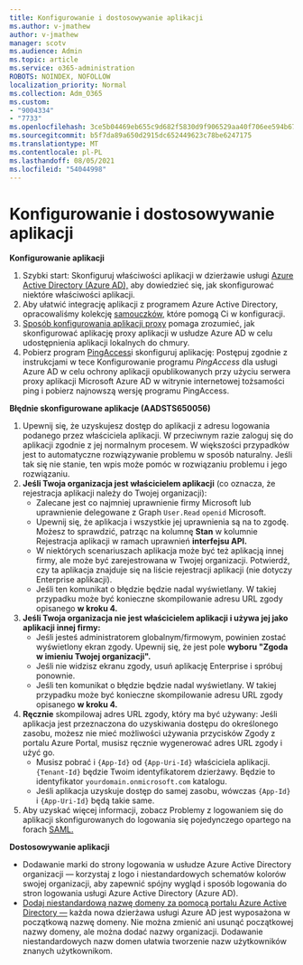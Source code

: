 ```yaml
---
title: Konfigurowanie i dostosowywanie aplikacji
ms.author: v-jmathew
author: v-jmathew
manager: scotv
ms.audience: Admin
ms.topic: article
ms.service: o365-administration
ROBOTS: NOINDEX, NOFOLLOW
localization_priority: Normal
ms.collection: Adm_O365
ms.custom:
- "9004334"
- "7733"
ms.openlocfilehash: 3ce5b04469eb655c9d682f5830d9f906529aa40f706ee594b670708426d48769
ms.sourcegitcommit: b5f7da89a650d2915dc652449623c78be6247175
ms.translationtype: MT
ms.contentlocale: pl-PL
ms.lasthandoff: 08/05/2021
ms.locfileid: "54044998"
---
```

# <a name="configure-and-customize-applications"></a>Konfigurowanie i dostosowywanie aplikacji

**Konfigurowanie aplikacji**

1. Szybki start: Skonfiguruj właściwości aplikacji w dzierżawie usługi [Azure Active Directory (Azure AD),](https://docs.microsoft.com/azure/active-directory/manage-apps/add-application-portal-configure) aby dowiedzieć się, jak skonfigurować niektóre właściwości aplikacji.
2. Aby ułatwić integrację aplikacji z programem Azure Active Directory, opracowaliśmy kolekcję [samouczków,](https://docs.microsoft.com/azure/active-directory/saas-apps/tutorial-list) które pomogą Ci w konfiguracji.
3. [Sposób konfigurowania aplikacji proxy](https://docs.microsoft.com/azure/active-directory/manage-apps/application-proxy-config-how-to) pomaga zrozumieć, jak skonfigurować aplikację proxy aplikacji w usłudze Azure AD w celu udostępnienia aplikacji lokalnych do chmury.
4. Pobierz program [PingAccess](https://docs.microsoft.com/azure/active-directory/manage-apps/application-proxy-ping-access-publishing-guide#download-pingaccess-and-configure-your-application)i skonfiguruj aplikację: Postępuj zgodnie z instrukcjami w tece Konfigurowanie programu *PingAccess* dla usługi Azure AD w celu ochrony aplikacji opublikowanych przy użyciu serwera proxy aplikacji Microsoft Azure AD w witrynie internetowej tożsamości ping i pobierz najnowszą wersję programu PingAccess.

**Błędnie skonfigurowane aplikacje (AADSTS650056)**

1. Upewnij się, że uzyskujesz dostęp do aplikacji z adresu logowania podanego przez właściciela aplikacji. W przeciwnym razie zaloguj się do aplikacji zgodnie z jej normalnym procesem. W większości przypadków jest to automatyczne rozwiązywanie problemu w sposób naturalny. Jeśli tak się nie stanie, ten wpis może pomóc w rozwiązaniu problemu i jego rozwiązaniu.
2. **Jeśli Twoja organizacja jest właścicielem aplikacji** (co oznacza, że rejestracja aplikacji należy do Twojej organizacji):
    - Zalecane jest co najmniej uprawnienie firmy Microsoft lub uprawnienie delegowane z Graph `User.Read` `openid` Microsoft. 
    - Upewnij się, że aplikacja i wszystkie jej uprawnienia są na to zgodę. Możesz to sprawdzić, patrząc na kolumnę **Stan** w kolumnie Rejestracja aplikacji w ramach uprawnień **interfejsu API.**
    - W niektórych scenariuszach aplikacja może być też aplikacją innej firmy, ale może być zarejestrowana w Twojej organizacji. Potwierdź, czy ta aplikacja znajduje się na liście rejestracji aplikacji (nie dotyczy Enterprise aplikacji).
    - Jeśli ten komunikat o błędzie będzie nadal wyświetlany. W takiej przypadku może być konieczne skompilowanie adresu URL zgody opisanego **w kroku 4.**
3. **Jeśli Twoja organizacja nie jest właścicielem aplikacji i używa jej jako aplikacji innej firmy:**
    - Jeśli jesteś administratorem globalnym/firmowym, powinien zostać wyświetlony ekran zgody. Upewnij się, że jest pole **wyboru "Zgoda w imieniu Twojej organizacji".**
    - Jeśli nie widzisz ekranu zgody, usuń aplikację Enterprise i spróbuj ponownie.
    - Jeśli ten komunikat o błędzie będzie nadal wyświetlany. W takiej przypadku może być konieczne skompilowanie adresu URL zgody opisanego **w kroku 4.**
4. **Ręcznie** skompilowaj adres URL zgody, który ma być używany: Jeśli aplikacja jest przeznaczona do uzyskiwania dostępu do określonego zasobu, możesz nie mieć możliwości używania przycisków Zgody z portalu Azure Portal, musisz ręcznie wygenerować adres URL zgody i użyć go.
    - Musisz pobrać i `{App-Id}` od `{App-Uri-Id}` właściciela aplikacji. `{Tenant-Id}` będzie Twoim identyfikatorem dzierżawy. Będzie to identyfikator `yourdomain.onmicrosoft.com` katalogu.
    - Jeśli aplikacja uzyskuje dostęp do samej zasobu, wówczas `{App-Id}` i `{App-Uri-Id}` będą takie same.
5. Aby uzyskać więcej informacji, zobacz Problemy z logowaniem się do aplikacji skonfigurowanych do logowania się pojedynczego opartego na forach [SAML.](https://docs.microsoft.com/azure/active-directory/manage-apps/application-sign-in-problem-federated-sso-gallery#misconfigured-application)

**Dostosowywanie aplikacji**

- [](https://docs.microsoft.com/azure/active-directory/fundamentals/customize-branding) Dodawanie marki do strony logowania w usłudze Azure Active Directory organizacji — korzystaj z logo i niestandardowych schematów kolorów swojej organizacji, aby zapewnić spójny wygląd i sposób logowania do stron logowania usługi Azure Active Directory (Azure AD).
- [Dodaj niestandardową nazwę domeny za pomocą portalu Azure Active Directory —](https://docs.microsoft.com/azure/active-directory/fundamentals/add-custom-domain) każda nowa dzierżawa usługi Azure AD jest wyposażona w początkową nazwę domeny. Nie można zmienić ani usunąć początkowej nazwy domeny, ale można dodać nazwy organizacji. Dodawanie niestandardowych nazw domen ułatwia tworzenie nazw użytkowników znanych użytkownikom.
